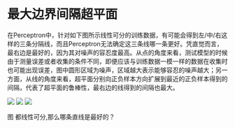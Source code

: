 # 最大边界间隔超平面

在Perceptron中，针对如下图所示线性可分的训练数据，有可能会得到左/中/右这样的三条分隔线，而且Perceptron无法确定这三条线哪一条更好。凭直觉而言，最右边是最好的，因为其对噪声的容忍度最高。从点的角度来看，测试模型的时候由于测量误差或者收集的条件不同，即便应该与训练数据一模一样的数据在收集时也可能出现误差，图中圆形区域为噪声，区域越大表示能够容忍的噪声越大；另一方面，从线的角度来看，超平面分别向正负样本方向扩展到最近的正负样本得到的间隔，代表了超平面的鲁棒性，最右边的线得到的间隔也最大。

![](../assets/图39.png)
![](../assets/图40.png)
![](../assets/图41.png)

图 都线性可分,那么哪条直线是最好的？